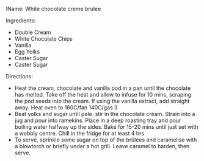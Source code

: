 !Name: White chocolate creme brulee

Ingredients:
- Double Cream
- White Chocolate Chips
- Vanilla
- Egg Yolks
- Caster Sugar
- Caster Sugar

Directions:
- Heat the cream, chocolate and vanilla pod in a pan until the chocolate has melted. Take off the heat and allow to infuse for 10 mins, scraping the pod seeds into the cream. If using the vanilla extract, add straight away. Heat oven to 160C/fan 140C/gas 3
- Beat yolks and sugar until pale. stir in the chocolate cream. Strain into a jug and pour into ramekins. Place in a deep roasting tray and pour boiling water halfway up the sides. Bake for 15-20 mins until just set with a wobbly centre. Chill in the fridge for at least 4 hrs
- To serve, sprinkle some sugar on top of the brûlées and caramelise with a blowtorch or briefly under a hot grill. Leave caramel to harden, then serve.

